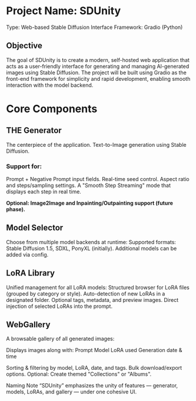 # Project Name: SDUnity
Type: Web-based Stable Diffusion Interface
Framework: Gradio (Python)

## Objective
The goal of SDUnity is to create a modern, self-hosted web application that acts as a user-friendly interface for generating and managing AI-generated images using Stable Diffusion. The project will be built using Gradio as the front-end framework for simplicity and rapid development, enabling smooth interaction with the model backend.

# Core Components
## THE Generator
The centerpiece of the application.
Text-to-Image generation using Stable Diffusion.

### Support for:
Prompt + Negative Prompt input fields.
Real-time seed control.
Aspect ratio and steps/sampling settings.
A "Smooth Step Streaming" mode that displays each step in real time.

__Optional: Image2Image and Inpainting/Outpainting support (future phase).__

## Model Selector
Choose from multiple model backends at runtime:
Supported formats: Stable Diffusion 1.5, SDXL, PonyXL (initially).
Additional models can be added via config.

## LoRA Library
Unified management for all LoRA models:
Structured browser for LoRA files (grouped by category or style).
Auto-detection of new LoRAs in a designated folder.
Optional tags, metadata, and preview images.
Direct injection of selected LoRAs into the prompt.

## WebGallery
A browsable gallery of all generated images:

Displays images along with:
Prompt
Model
LoRA used
Generation date & time

Sorting & filtering by model, LoRA, date, and tags.
Bulk download/export options.
Optional: Create themed "Collections" or "Albums".

Naming Note
“SDUnity” emphasizes the unity of features — generator, models, LoRAs, and gallery — under one cohesive UI.

